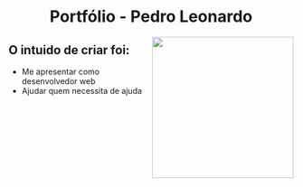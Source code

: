 <h1 style="text-align: center">Portfólio - Pedro Leonardo</h1>
<img src="./imagens/" width="250" align="right">
<h2>O intuido de criar foi:</h2>
<ul>
  <li>Me apresentar como desenvolvedor web</li>
  <li>Ajudar quem necessita de ajuda</li>
</ul>
